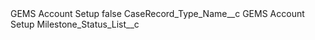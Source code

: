 <?xml version="1.0" encoding="UTF-8"?>
<CustomMetadata xmlns="http://soap.sforce.com/2006/04/metadata" xmlns:xsi="http://www.w3.org/2001/XMLSchema-instance" xmlns:xsd="http://www.w3.org/2001/XMLSchema">
    <label>GEMS Account Setup</label>
    <protected>false</protected>
    <values>
        <field>CaseRecord_Type_Name__c</field>
        <value xsi:type="xsd:string">GEMS Account Setup</value>
    </values>
    <values>
        <field>Milestone_Status_List__c</field>
        <value xsi:nil="true"/>
    </values>
</CustomMetadata>
